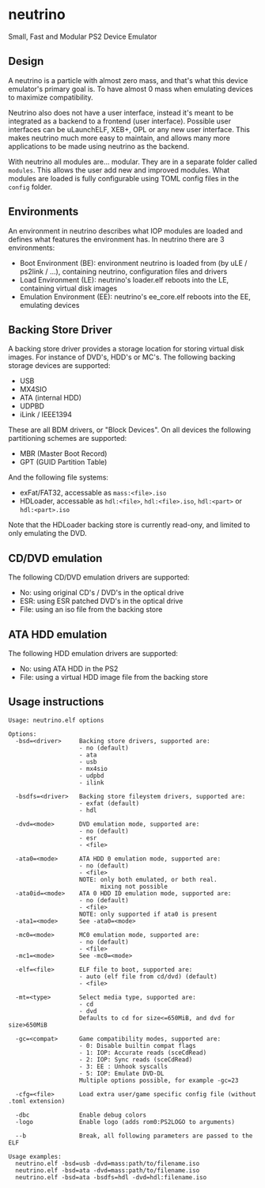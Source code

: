 # neutrino
Small, Fast and Modular PS2 Device Emulator

## Design
A neutrino is a particle with almost zero mass, and that's what this device emulator's primary goal is. To have almost 0 mass when emulating devices to maximize compatibility.

Neutrino also does not have a user interface, instead it's meant to be integrated as a backend to a frontend (user interface). Possible user interfaces can be uLaunchELF, XEB+, OPL or any new user interface. This makes neutrino much more easy to maintain, and allows many more applications to be made using neutrino as the backend.

With neutrino all modules are... modular. They are in a separate folder called `modules`. This allows the user add new and improved modules. What modules are loaded is fully configurable using TOML config files in the `config` folder.

## Environments
An environment in neutrino describes what IOP modules are loaded and defines what features the environment has. In neutrino there are 3 environments:
- Boot Environment (BE): environment neutrino is loaded from (by uLE / ps2link / ...), containing neutrino, configuration files and drivers
- Load Environment (LE): neutrino's loader.elf reboots into the LE, containing virtual disk images
- Emulation Environment (EE): neutrino's ee_core.elf reboots into the EE, emulating devices

## Backing Store Driver
A backing store driver provides a storage location for storing virtual disk images. For instance of DVD's, HDD's or MC's.
The following backing storage devices are supported:
- USB
- MX4SIO
- ATA (internal HDD)
- UDPBD
- iLink / IEEE1394

These are all BDM drivers, or "Block Devices". On all devices the following partitioning schemes are supported:
- MBR (Master Boot Record)
- GPT (GUID Partition Table)

And the following file systems:
- exFat/FAT32, accessable as `mass:<file>.iso`
- HDLoader, accessable as `hdl:<file>`, `hdl:<file>.iso`, `hdl:<part>` or `hdl:<part>.iso`

Note that the HDLoader backing store is currently read-ony, and limited to only emulating the DVD.

## CD/DVD emulation
The following CD/DVD emulation drivers are supported:
- No: using original CD's / DVD's in the optical drive
- ESR: using ESR patched DVD's in the optical drive
- File: using an iso file from the backing store

## ATA HDD emulation
The following HDD emulation drivers are supported:
- No: using ATA HDD in the PS2
- File: using a virtual HDD image file from the backing store

## Usage instructions
```
Usage: neutrino.elf options

Options:
  -bsd=<driver>     Backing store drivers, supported are:
                    - no (default)
                    - ata
                    - usb
                    - mx4sio
                    - udpbd
                    - ilink

  -bsdfs=<driver>   Backing store fileystem drivers, supported are:
                    - exfat (default)
                    - hdl

  -dvd=<mode>       DVD emulation mode, supported are:
                    - no (default)
                    - esr
                    - <file>

  -ata0=<mode>      ATA HDD 0 emulation mode, supported are:
                    - no (default)
                    - <file>
                    NOTE: only both emulated, or both real.
                          mixing not possible
  -ata0id=<mode>    ATA 0 HDD ID emulation mode, supported are:
                    - no (default)
                    - <file>
                    NOTE: only supported if ata0 is present
  -ata1=<mode>      See -ata0=<mode>

  -mc0=<mode>       MC0 emulation mode, supported are:
                    - no (default)
                    - <file>
  -mc1=<mode>       See -mc0=<mode>

  -elf=<file>       ELF file to boot, supported are:
                    - auto (elf file from cd/dvd) (default)
                    - <file>

  -mt=<type>        Select media type, supported are:
                    - cd
                    - dvd
                    Defaults to cd for size<=650MiB, and dvd for size>650MiB

  -gc=<compat>      Game compatibility modes, supported are:
                    - 0: Disable builtin compat flags
                    - 1: IOP: Accurate reads (sceCdRead)
                    - 2: IOP: Sync reads (sceCdRead)
                    - 3: EE : Unhook syscalls
                    - 5: IOP: Emulate DVD-DL
                    Multiple options possible, for example -gc=23

  -cfg=<file>       Load extra user/game specific config file (without .toml extension)

  -dbc              Enable debug colors
  -logo             Enable logo (adds rom0:PS2LOGO to arguments)

  --b               Break, all following parameters are passed to the ELF

Usage examples:
  neutrino.elf -bsd=usb -dvd=mass:path/to/filename.iso
  neutrino.elf -bsd=ata -dvd=mass:path/to/filename.iso
  neutrino.elf -bsd=ata -bsdfs=hdl -dvd=hdl:filename.iso
```
